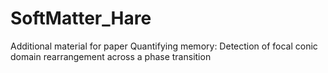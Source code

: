 # SoftMatter_Hare
Additional material for paper Quantifying memory: Detection of focal conic domain rearrangement across a phase transition
